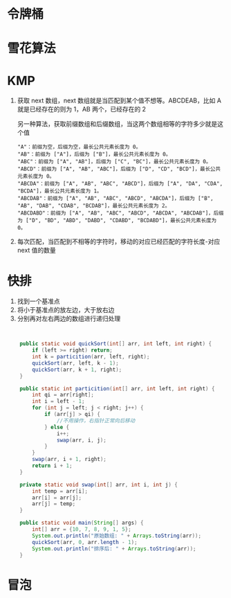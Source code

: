 # 令牌桶



# 雪花算法



# KMP

1. 获取 next 数组，next 数组就是当匹配到某个值不想等。ABCDEAB，比如 A 就是已经存在的则为 1，AB 两个，已经存在的 2

   另一种算法，获取前缀数组和后缀数组，当这两个数组相等的字符多少就是这个值

   ```
   "A"：前缀为空，后缀为空，最长公共元素长度为 0。
   "AB"：前缀为 ["A"]，后缀为 ["B"]，最长公共元素长度为 0。
   "ABC"：前缀为 ["A", "AB"]，后缀为 ["C", "BC"]，最长公共元素长度为 0。
   "ABCD"：前缀为 ["A", "AB", "ABC"]，后缀为 ["D", "CD", "BCD"]，最长公共元素长度为 0。
   "ABCDA"：前缀为 ["A", "AB", "ABC", "ABCD"]，后缀为 ["A", "DA", "CDA", "BCDA"]，最长公共元素长度为 1。
   "ABCDAB"：前缀为 ["A", "AB", "ABC", "ABCD", "ABCDA"]，后缀为 ["B", "AB", "DAB", "CDAB", "BCDAB"]，最长公共元素长度为 2。
   "ABCDABD"：前缀为 ["A", "AB", "ABC", "ABCD", "ABCDA", "ABCDAB"]，后缀为 ["D", "BD", "ABD", "DABD", "CDABD", "BCDABD"]，最长公共元素长度为 0。
   ```

2. 每次匹配，当匹配到不相等的字符时，移动的对应已经匹配的字符长度-对应next 值的数量



# 快排

1. 找到一个基准点
2. 将小于基准点的放左边，大于放右边
3. 分别再对左右两边的数组进行递归处理

```java


    public static void quickSort(int[] arr, int left, int right) {
        if (left >= right) return;
        int k = particition(arr, left, right);
        quickSort(arr, left, k - 1);
        quickSort(arr, k + 1, right);
    }

    public static int particition(int[] arr, int left, int right) {
        int qi = arr[right];
        int i = left - 1;
        for (int j = left; j < right; j++) {
            if (arr[j] > qi) {
                //不用操作，右指针正常向后移动
            } else {
                i++;
                swap(arr, i, j);
            }
        }
        swap(arr, i + 1, right);
        return i + 1;
    }

    private static void swap(int[] arr, int i, int j) {
        int temp = arr[i];
        arr[i] = arr[j];
        arr[j] = temp;
    }

    public static void main(String[] args) {
        int[] arr = {10, 7, 8, 9, 1, 5};
        System.out.println("原始数组: " + Arrays.toString(arr));
        quickSort(arr, 0, arr.length - 1);
        System.out.println("排序后: " + Arrays.toString(arr));
    }
```





# 冒泡



